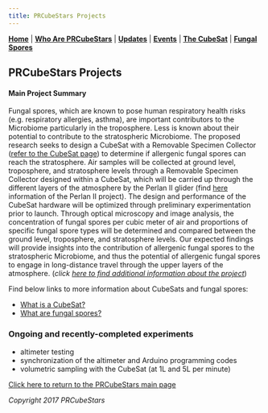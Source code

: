 ```yaml
---
title: PRCubeStars Projects  
---  
```

  

[**Home**](https://friveramariani.github.io/PRCubeStars/) | [**Who Are PRCubeStars**](https://friveramariani.github.io/PRCubeStars/about) | [**Updates**](https://friveramariani.github.io/PRCubeStars/updates) | [**Events**](https://friveramariani.github.io/PRCubeStars/images) | [**The CubeSat**](https://friveramariani.github.io/PRCubeStars/cubesat) | [**Fungal Spores**](https://friveramariani.github.io/PRCubeStars/fungi)

## PRCubeStars Projects

#### Main Project Summary
Fungal spores, which are known to pose human respiratory health risks (e.g. respiratory allergies, asthma), are important contributors to the Microbiome particularly in the troposphere. Less is known about their potential to contribute to the stratospheric Microbiome. The proposed research seeks to design a CubeSat with a Removable Specimen Collector ([refer to the CubeSat page](https://friveramariani.github.io/PRCubeStars/cubesat)) to determine if allergenic fungal spores can reach the stratosphere. Air samples will be collected at ground level, troposphere, and stratosphere levels through a Removable Specimen Collector designed within a CubeSat, which will be carried up through the different layers of the atmosphere by the Perlan II glider (find [here](http://www.perlanproject.org/) information of the Perlan II project).  The design and performance of the CubeSat hardware will be optimized through preliminary experimentation prior to launch. Through optical microscopy and image analysis, the concentration of fungal spores per cubic meter of air and proportions of specific fungal spore types will be determined and compared between the ground level, troposphere, and stratosphere levels. Our expected findings will provide insights into the contribution of allergenic fungal spores to the stratospheric Microbiome, and thus the potential of allergenic fungal spores to engage in long-distance travel through the upper layers of the atmosphere.
(*click [here to find additional information about the project](http://teachers-in-space.com/perlan-cubesat-participants-for-2016/perlan-cubesat-participant-thomas-armstrong-toro-high-school/)*)

Find below links to more information about CubeSats and fungal spores:

- [What is a CubeSat?](https://friveramariani.github.io/PRCubeStars/cubesat)
- [What are fungal spores?](https://friveramariani.github.io/PRCubeStars/fungi)

### Ongoing and recently-completed experiments

- altimeter testing
- synchronization of the altimeter and Arduino programming codes
- volumetric sampling with the CubeSat (at 1L and 5L per minute)


<script>
  (function(i,s,o,g,r,a,m){i['GoogleAnalyticsObject']=r;i[r]=i[r]||function(){
  (i[r].q=i[r].q||[]).push(arguments)},i[r].l=1*new Date();a=s.createElement(o),
  m=s.getElementsByTagName(o)[0];a.async=1;a.src=g;m.parentNode.insertBefore(a,m)
  })(window,document,'script','https://www.google-analytics.com/analytics.js','ga');

  ga('create', 'UA-103557590-2', 'auto');
  ga('send', 'pageview');

</script>

[Click here to return to the PRCubeStars main page](https://friveramariani.github.io/PRCubeStars/)

*Copyright 2017 PRCubeStars*